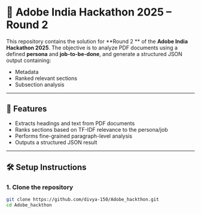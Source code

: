# 🧠 Adobe India Hackathon 2025 – Round 2

This repository contains the solution for **Round 2 ** of the **Adobe India Hackathon 2025**. The objective is to analyze PDF documents using a defined **persona** and **job-to-be-done**, and generate a structured JSON output containing:

- Metadata
- Ranked relevant sections
- Subsection analysis

---

## 🚀 Features

- Extracts headings and text from PDF documents
- Ranks sections based on TF-IDF relevance to the persona/job
- Performs fine-grained paragraph-level analysis
- Outputs a structured JSON result

---

## 🛠️ Setup Instructions

### 1. Clone the repository

```bash
git clone https://github.com/divya-150/Adobe_hackthon.git
cd Adobe_hackthon
